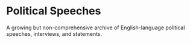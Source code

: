 # Political Speeches

A growing but non-comprehensive archive of English-language political speeches, interviews, and statements.
